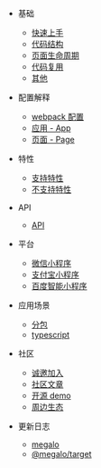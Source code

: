 * 基础
  * [快速上手](quickstart.md)
  * [代码结构](basic/file.md)
  * [页面生命周期](basic/lifecycle.md)
  * [代码复用](basic/reuse.md)
  * [其他](basic/others.md)

* 配置解释

  * [webpack 配置](config/webpack.md)
  * [应用 - App](config/app.md)
  * [页面 - Page](config/page.md)

* 特性

  * [支持特性](features/support.md)
  * [不支持特性](features/not-support.md)

* API

  * [API](api/index.md)

* 平台

  * [微信小程序](platforms/wechat.md)
  * [支付宝小程序](platforms/alipay.md)
  * [百度智能小程序](platforms/swan.md)

* 应用场景

  * [分包](senarios/subpackage.md)
  * [typescript](senarios/typescript.md)

* 社区

  * [诚邀加入](community/join-us.md)
  * [社区文章](community/blog.md)
  * [开源 demo](community/demo.md)
  * [周边生态](community/awesome.md)


* 更新日志
  * [megalo](changelog/CHANGELOG.md)
  * [@megalo/target](changelog/TARGET_CHANGELOG.md)
